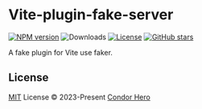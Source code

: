 # Vite-plugin-fake-server

[![NPM version](https://img.shields.io/npm/v/@condorhero/vite-plugin-fake-server)](https://www.npmjs.com/package/@condorhero/vite-plugin-fake-server)
![Downloads](https://img.shields.io/npm/dw/@condorhero/vite-plugin-fake-server)
[![License](https://img.shields.io/npm/l/@condorhero/vite-plugin-fake-server)](https://github.com/condorheroblog/vite-plugin-fake-server/blob/main/LICENSE)
[![GitHub stars](https://img.shields.io/github/stars/condorheroblog/vite-plugin-fake-server)](https://github.com/condorheroblog/vite-plugin-fake-server/blob/main/packages/vite)

A fake plugin for Vite use faker.

## License

[MIT](https://github.com/condorheroblog/vite-plugin-fake-server/blob/main/LICENSE) License © 2023-Present [Condor Hero](https://github.com/condorheroblog)
